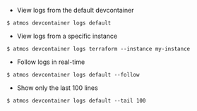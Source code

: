 - View logs from the default devcontainer

```
$ atmos devcontainer logs default
```

- View logs from a specific instance

```
$ atmos devcontainer logs terraform --instance my-instance
```

- Follow logs in real-time

```
$ atmos devcontainer logs default --follow
```

- Show only the last 100 lines

```
$ atmos devcontainer logs default --tail 100
```

